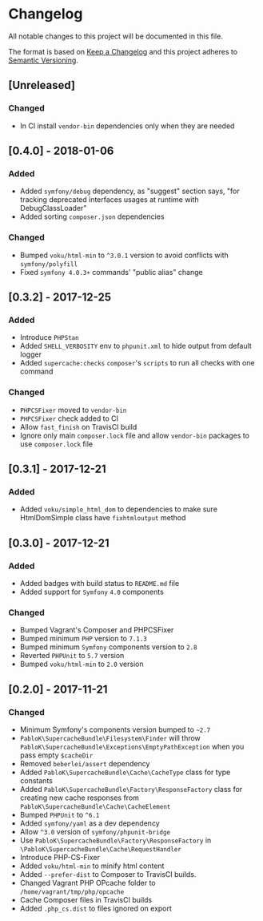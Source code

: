 # Changelog
All notable changes to this project will be documented in this file.

The format is based on [Keep a Changelog](http://keepachangelog.com/en/1.0.0/)
and this project adheres to [Semantic Versioning](http://semver.org/spec/v2.0.0.html).

## [Unreleased]
### Changed
- In CI install `vendor-bin` dependencies only when they are needed

## [0.4.0] - 2018-01-06
### Added
- Added `symfony/debug` dependency, as "suggest" section says, "for tracking deprecated interfaces usages at runtime with DebugClassLoader"
- Added sorting `composer.json` dependencies

### Changed
- Bumped `voku/html-min` to `^3.0.1` version to avoid conflicts with `symfony/polyfill`
- Fixed `symfony 4.0.3+` commands' "public alias" change   

## [0.3.2] - 2017-12-25
### Added
- Introduce `PHPStan`
- Added `SHELL_VERBOSITY` env to `phpunit.xml` to hide output from default logger
- Added `supercache:checks` `composer`'s `scripts` to run all checks with one command 

### Changed
- `PHPCSFixer` moved to `vendor-bin`
- `PHPCSFixer` check added to CI
- Allow `fast_finish` on TravisCI build
- Ignore only main `composer.lock` file and allow `vendor-bin` packages to use `composer.lock` file

## [0.3.1] - 2017-12-21
### Added
- Added `voku/simple_html_dom` to dependencies to make sure HtmlDomSimple class have `fixhtmloutput` method

## [0.3.0] - 2017-12-21
### Added
- Added badges with build status to `README.md` file
- Added support for `Symfony` `4.0` components

### Changed
- Bumped Vagrant's Composer and PHPCSFixer
- Bumped minimum `PHP` version to `7.1.3`
- Bumped minimum `Symfony` components version to `2.8`
- Reverted `PHPUnit` to `5.7` version
- Bumped `voku/html-min` to `2.0` version

## [0.2.0] - 2017-11-21
### Changed
- Minimum Symfony's components version bumped to `~2.7`
- `PabloK\SupercacheBundle\Filesystem\Finder` will
throw `PabloK\SupercacheBundle\Exceptions\EmptyPathException`
when you pass empty `$cacheDir`
- Removed `beberlei/assert` dependency
- Added `PabloK\SupercacheBundle\Cache\CacheType` class for type constants
- Added `PabloK\SupercacheBundle\Factory\ResponseFactory` class for creating new cache responses
from `PabloK\SupercacheBundle\Cache\CacheElement`
- Bumped `PHPUnit` to `^6.1` 
- Added `symfony/yaml` as a dev dependency
- Allow `^3.0` version of `symfony/phpunit-bridge`
- Use `PabloK\SupercacheBundle\Factory\ResponseFactory` in `\PabloK\SupercacheBundle\Cache\RequestHandler`
- Introduce PHP-CS-Fixer
- Added `voku/html-min` to minify html content
- Added `--prefer-dist` to Composer to TravisCI builds.
- Changed Vagrant PHP OPcache folder to `/home/vagrant/tmp/php/opcache`
- Cache Composer files in TravisCI builds
- Added `.php_cs.dist` to files ignored on export
